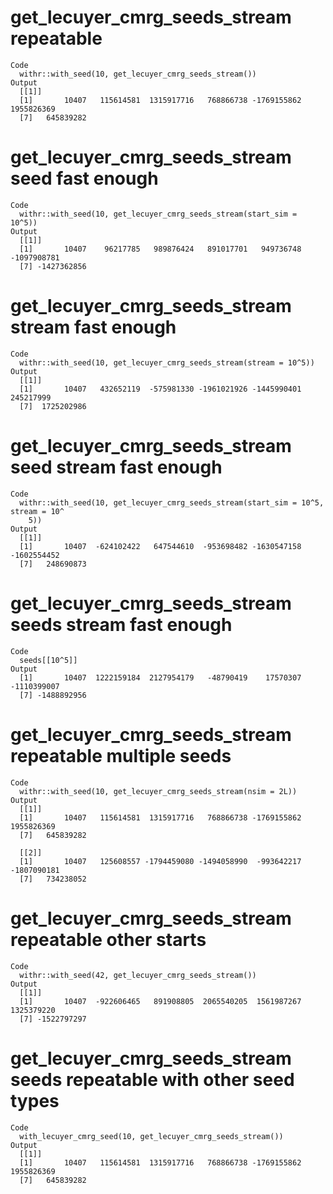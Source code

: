 # get_lecuyer_cmrg_seeds_stream repeatable

    Code
      withr::with_seed(10, get_lecuyer_cmrg_seeds_stream())
    Output
      [[1]]
      [1]       10407   115614581  1315917716   768866738 -1769155862  1955826369
      [7]   645839282
      

# get_lecuyer_cmrg_seeds_stream seed fast enough

    Code
      withr::with_seed(10, get_lecuyer_cmrg_seeds_stream(start_sim = 10^5))
    Output
      [[1]]
      [1]       10407    96217785   989876424   891017701   949736748 -1097908781
      [7] -1427362856
      

# get_lecuyer_cmrg_seeds_stream stream fast enough

    Code
      withr::with_seed(10, get_lecuyer_cmrg_seeds_stream(stream = 10^5))
    Output
      [[1]]
      [1]       10407   432652119  -575981330 -1961021926 -1445990401   245217999
      [7]  1725202986
      

# get_lecuyer_cmrg_seeds_stream seed stream fast enough

    Code
      withr::with_seed(10, get_lecuyer_cmrg_seeds_stream(start_sim = 10^5, stream = 10^
        5))
    Output
      [[1]]
      [1]       10407  -624102422   647544610  -953698482 -1630547158 -1602554452
      [7]   248690873
      

# get_lecuyer_cmrg_seeds_stream seeds stream fast enough

    Code
      seeds[[10^5]]
    Output
      [1]       10407  1222159184  2127954179   -48790419    17570307 -1110399007
      [7] -1488892956

# get_lecuyer_cmrg_seeds_stream repeatable multiple seeds

    Code
      withr::with_seed(10, get_lecuyer_cmrg_seeds_stream(nsim = 2L))
    Output
      [[1]]
      [1]       10407   115614581  1315917716   768866738 -1769155862  1955826369
      [7]   645839282
      
      [[2]]
      [1]       10407   125608557 -1794459080 -1494058990  -993642217 -1807090181
      [7]   734238052
      

# get_lecuyer_cmrg_seeds_stream repeatable other starts

    Code
      withr::with_seed(42, get_lecuyer_cmrg_seeds_stream())
    Output
      [[1]]
      [1]       10407  -922606465   891908805  2065540205  1561987267  1325379220
      [7] -1522797297
      

# get_lecuyer_cmrg_seeds_stream seeds repeatable with other seed types

    Code
      with_lecuyer_cmrg_seed(10, get_lecuyer_cmrg_seeds_stream())
    Output
      [[1]]
      [1]       10407   115614581  1315917716   768866738 -1769155862  1955826369
      [7]   645839282
      

